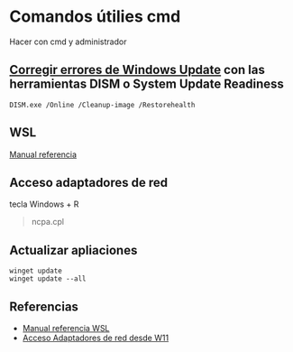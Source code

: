 # Comandos útilies cmd

Hacer con cmd y administrador

## [Corregir errores de Windows Update](https://learn.microsoft.com/es-es/troubleshoot/windows-server/deployment/fix-windows-update-errors) con las herramientas DISM o System Update Readiness

```shell
DISM.exe /Online /Cleanup-image /Restorehealth
```

## WSL

[Manual referencia](https://learn.microsoft.com/es-es/windows/wsl/basic-commands)


## Acceso adaptadores de red

tecla Windows + R
> ncpa.cpl

## Actualizar apliaciones

```shell
winget update
winget update --all
```

## Referencias

- [Manual referencia WSL](https://learn.microsoft.com/es-es/windows/wsl/basic-commands)
- [Acceso Adaptadores de red desde W11](https://www.downloadsource.es/windows-11-desactivar-o-activar-los-adaptadores-de-red-wifi-ethernet/n/20715/?amp=yes)
